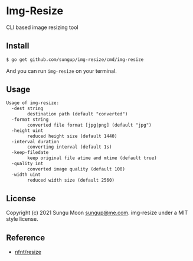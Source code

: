 # Img-Resize

CLI based image resizing tool

## Install

```bash
$ go get github.com/sungup/img-resize/cmd/img-resize
```

And you can run `img-resize` on your terminal.

## Usage

```txt
Usage of img-resize:
  -dest string
    	destination path (default "converted")
  -format string
    	converted file format [jpg|png] (default "jpg")
  -height uint
    	reduced height size (default 1440)
  -interval duration
    	converting interval (default 1s)
  -keep-filedate
    	keep original file atime and mtime (default true)
  -quality int
    	converted image quality (default 100)
  -width uint
    	reduced width size (default 2560)
```

## License

Copyright (c) 2021 Sungu Moon <sungup@me.com>.
img-resize under a MIT style license.

## Reference

- [nfnt/resize](https://github.com/nfnt/resize)
